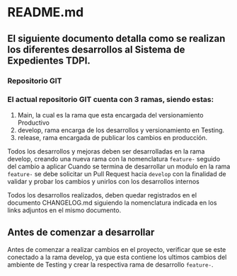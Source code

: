 # README.md

## El siguiente documento detalla como se realizan los diferentes desarrollos al Sistema de Expedientes TDPI.

### Repositorio GIT

### El actual repositorio GIT cuenta con 3 ramas, siendo estas:

1. Main, la cual es la rama que esta encargada del versionamiento Productivo
2. develop, rama encarga de los desarrollos y versionamiento en Testing.
3. release, rama encargada de publicar los cambios en producción.

Todos los desarrollos y mejoras deben ser desarrolladas en la rama develop, creando una nueva rama con la nomenclatura `feature-` seguido del cambio a aplicar
Cuando se termina de desarrollar un modulo en la rama `feature-` se debe solicitar un Pull Request hacia `develop` con la finalidad de validar y probar los cambios y unirlos con los desarrollos internos

Todos los desarrollos realizados, deben quedar registrados en el documento CHANGELOG.md siguiendo la nomenclatura indicada en los links adjuntos en el mismo documento.

## Antes de comenzar a desarrollar

Antes de comenzar a realizar cambios en el proyecto, verificar que se este conectado a la rama develop, ya que esta contiene los ultimos cambios del ambiente de Testing y crear la respectiva rama de desarrollo `feature-`.
